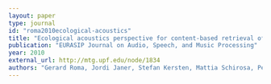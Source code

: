 ```yaml
---
layout: paper
type: journal
id: "roma2010ecological-acoustics"
title: "Ecological acoustics perspective for content-based retrieval of environmental sounds"
publication: "EURASIP Journal on Audio, Speech, and Music Processing"
year: 2010
external_url: http://mtg.upf.edu/node/1834
authors: "Gerard Roma, Jordi Janer, Stefan Kersten, Mattia Schirosa, Perfecto Herrera, Xavier Serra"
---
```

